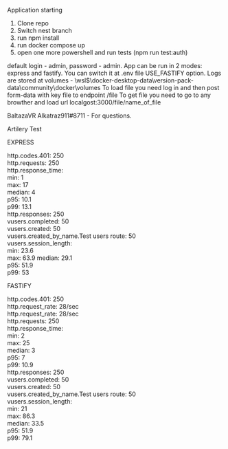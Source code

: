 Application starting

1.  Clone repo
2. Switch nest branch
3. run npm install
4. run docker compose up
5. open one more powershell and run tests (npm run test:auth)

default login - admin, password - admin. 
App can be run in 2 modes: express and fastify. You can switch it at .env file USE_FASTIFY option. 
Logs are stored at volumes - \\wsl$\docker-desktop-data\version-pack-data\community\docker\volumes
To load file you need log in and then post form-data with key file to endpoint /file
To get file you need to go to any browther and load url localgost:3000/file/name_of_file

BaltazaVR  Alkatraz911#8711 - For questions. 


Artilery Test 

EXPRESS  

http.codes.401:  250      
http.requests:  250      
http.response_time:                                                                       
  min:  1          
  max:  17         
  median:  4          
  p95:  10.1       
  p99:  13.1       
http.responses:  250      
vusers.completed:  50       
vusers.created:  50       
vusers.created_by_name.Test users route:  50       
vusers.session_length:                                                                    
  min:  23.6      
  max:  63.9
  median:  29.1       
  p95:  51.9       
  p99:  53          

FASTIFY 

 http.codes.401: 250   
 http.request_rate:  28/sec      
 http.request_rate:  28/sec   
 http.requests:  250   
 http.response_time:   
  min:  2   
  max:  25   
  median:  3   
  p95:  7   
  p99:  10.9   
 http.responses: 250   
 vusers.completed:  50   
 vusers.created:  50   
 vusers.created_by_name.Test users route:  50   
 vusers.session_length:   
  min:  21   
  max:  86.3   
  median:  33.5          
  p95:  51.9   
  p99:  79.1   

  
  
  
  
  





  
  
  
  
  
